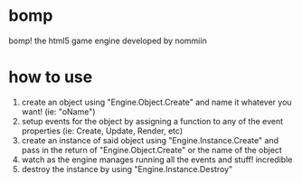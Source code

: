 # bomp
bomp! the html5 game engine developed by nommiin

# how to use
1. create an object using "Engine.Object.Create" and name it whatever you want! (ie: "oName")
2. setup events for the object by assigning a function to any of the event properties (ie: Create, Update, Render, etc)
3. create an instance of said object using "Engine.Instance.Create" and pass in the return of "Engine.Object.Create" or the name of the object
4. watch as the engine manages running all the events and stuff! incredible
5. destroy the instance by using "Engine.Instance.Destroy"